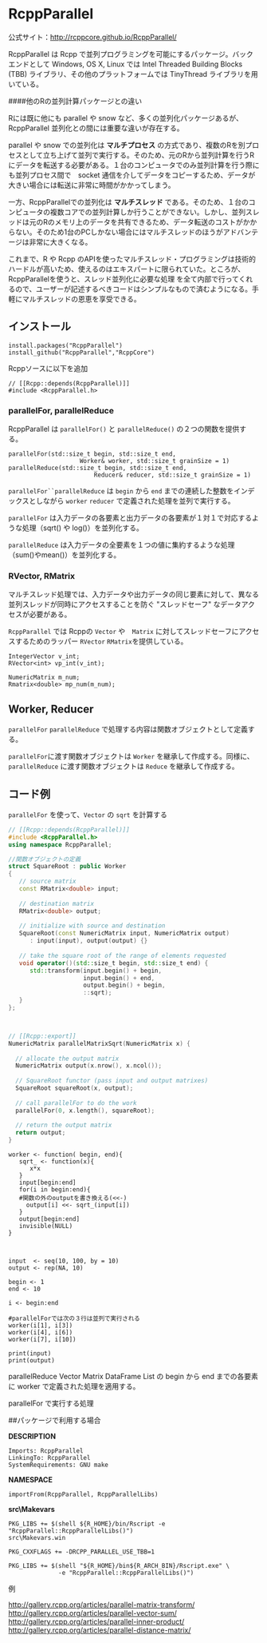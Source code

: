 # RcppParallel

公式サイト：http://rcppcore.github.io/RcppParallel/


RcppParallel は Rcpp で並列プログラミングを可能にするパッケージ。バックエンドとして Windows, OS X, Linux では Intel Threaded Building Blocks (TBB) ライブラリ、その他のプラットフォームでは TinyThread ライブラリを用いている。

####他のRの並列計算パッケージとの違い

Rには既に他にも parallel や snow など、多くの並列化パッケージあるが、RcppParallel 並列化との間には重要な違いが存在する。

parallel や snow での並列化は **マルチプロセス** の方式であり、複数のRを別プロセスとして立ち上げて並列で実行する。そのため、元のRから並列計算を行うRにデータを転送する必要がある。１台のコンピュータでのみ並列計算を行う際にも並列プロセス間で　socket 通信を介してデータをコピーするため、データが大きい場合には転送に非常に時間がかかってしまう。

一方、RcppParallelでの並列化は **マルチスレッド** である。そのため、１台のコンピュータの複数コアでの並列計算しか行うことができない。しかし、並列スレッドは元のRのメモリ上のデータを共有できるため、データ転送のコストがかからない。そのため1台のPCしかない場合にはマルチスレッドのほうがアドバンテージは非常に大きくなる。

これまで、R や Rcpp のAPIを使ったマルチスレッド・プログラミングは技術的ハードルが高いため、使えるのはエキスパートに限られていた。ところが、RcppParallelを使うと、スレッド並列化に必要な処理
を全て内部で行ってくれるので、ユーザーが記述するべきコードはシンプルなもので済むようになる。手軽にマルチスレッドの恩恵を享受できる。


## インストール

```
install.packages("RcppParallel")
install_github("RcppParallel","RcppCore")
```

Rcppソースに以下を追加
```
// [[Rcpp::depends(RcppParallel)]]
#include <RcppParallel.h>
```

### parallelFor, parallelReduce

RcppParallel は `parallelFor()` と `parallelReduce()` の２つの関数を提供する。

```
parallelFor(std::size_t begin, std::size_t end, 
                    Worker& worker, std::size_t grainSize = 1)
parallelReduce(std::size_t begin, std::size_t end, 
                        Reducer& reducer, std::size_t grainSize = 1)
```

`parallelFor``parallelReduce` は `begin` から `end`  までの連続した整数をインデックスとしながら `worker` `reducer` で定義された処理を並列で実行する。

`parallelFor` は入力データの各要素と出力データの各要素が１対１で対応するような処理（sqrt() や log()）を並列化する。 

`parallelReduce` は入力データの全要素を１つの値に集約するような処理（sum()やmean()）を並列化する。


### RVector, RMatrix

マルチスレッド処理では、入力データや出力データの同じ要素に対して、異なる並列スレッドが同時にアクセスすることを防ぐ "スレッドセーフ" なデータアクセスが必要がある。

`RcppParallel` では Rcppの `Vector` や　`Matrix` に対してスレッドセーフにアクセスするためのラッパー `RVector` `RMatrix`を提供している。

```
IntegerVector v_int;
RVector<int> vp_int(v_int);

NumericMatrix m_num;
Rmatrix<double> mp_num(m_num);

```

## Worker, Reducer

`parallelFor` `parallelReduce` で処理する内容は関数オブジェクトとして定義する。

`parallelFor`に渡す関数オブジェクトは `Worker` を継承して作成する。同様に、`parallelReduce` に渡す関数オブジェクトは `Reduce` を継承して作成する。



## コード例

`parallelFor` を使って、`Vector` の `sqrt` を計算する

```cpp
// [[Rcpp::depends(RcppParallel)]]
#include <RcppParallel.h>
using namespace RcppParallel;

//関数オブジェクトの定義
struct SquareRoot : public Worker
{
   // source matrix
   const RMatrix<double> input;
   
   // destination matrix
   RMatrix<double> output;
   
   // initialize with source and destination
   SquareRoot(const NumericMatrix input, NumericMatrix output) 
      : input(input), output(output) {}
   
   // take the square root of the range of elements requested
   void operator()(std::size_t begin, std::size_t end) {
      std::transform(input.begin() + begin, 
                     input.begin() + end, 
                     output.begin() + begin, 
                     ::sqrt);
   }
};



// [[Rcpp::export]]
NumericMatrix parallelMatrixSqrt(NumericMatrix x) {
  
  // allocate the output matrix
  NumericMatrix output(x.nrow(), x.ncol());
  
  // SquareRoot functor (pass input and output matrixes)
  SquareRoot squareRoot(x, output);
  
  // call parallelFor to do the work
  parallelFor(0, x.length(), squareRoot);
  
  // return the output matrix
  return output;
}
```




```
worker <- function( begin, end){
   sqrt_ <- function(x){
      x*x
   }
   input[begin:end]
   for(i in begin:end){
   #関数の外のoutputを書き換える(<<-)
     output[i] <<- sqrt_(input[i])
   }
   output[begin:end]
   invisible(NULL)
}



input  <- seq(10, 100, by = 10)
output <- rep(NA, 10)

begin <- 1
end <- 10

i <- begin:end

#parallelForでは次の３行は並列で実行される
worker(i[1], i[3])
worker(i[4], i[6])
worker(i[7], i[10])

print(input)
print(output)

```

parallelReduce Vector  Matrix DataFrame List の begin から end までの各要素に worker で定義された処理を適用する。



parallelFor で実行する処理



##パッケージで利用する場合


**DESCRIPTION**

```
Imports: RcppParallel
LinkingTo: RcppParallel
SystemRequirements: GNU make
```
**NAMESPACE**

```
importFrom(RcppParallel, RcppParallelLibs)
```

**src\Makevars**
```
PKG_LIBS += $(shell ${R_HOME}/bin/Rscript -e "RcppParallel::RcppParallelLibs()")
src\Makevars.win

PKG_CXXFLAGS += -DRCPP_PARALLEL_USE_TBB=1

PKG_LIBS += $(shell "${R_HOME}/bin${R_ARCH_BIN}/Rscript.exe" \
              -e "RcppParallel::RcppParallelLibs()")
```






例

http://gallery.rcpp.org/articles/parallel-matrix-transform/
http://gallery.rcpp.org/articles/parallel-vector-sum/
http://gallery.rcpp.org/articles/parallel-inner-product/
http://gallery.rcpp.org/articles/parallel-distance-matrix/